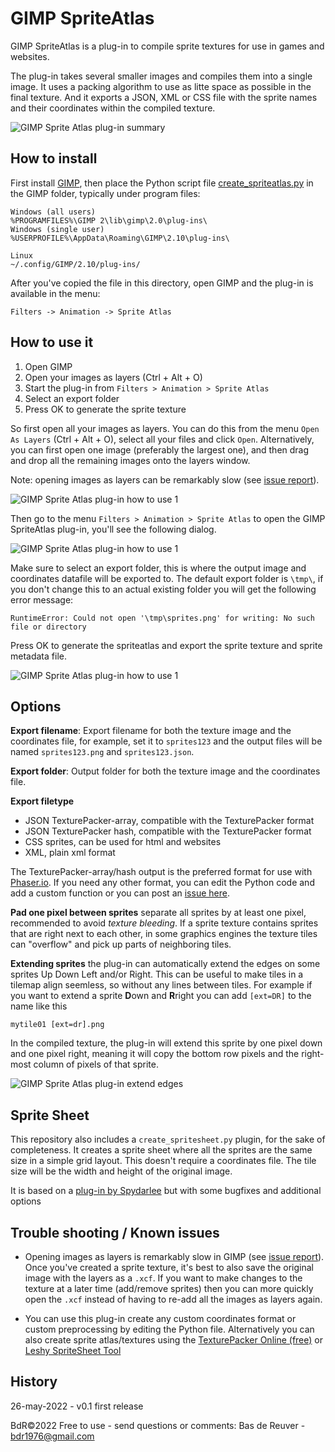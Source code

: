 GIMP SpriteAtlas
================

GIMP SpriteAtlas is a plug-in to compile
sprite textures for use in games and websites.

The plug-in takes several smaller images and compiles them into a single image.
It uses a packing algorithm to use as litte space as possible in the final
texture. And it exports a JSON, XML or CSS file with the sprite names and
their coordinates within the compiled texture.

![GIMP Sprite Atlas plug-in summary](/docs/spriteatlas_summary.png?raw=true "GIMP Sprite Atlas plug-in summary")

How to install
-------------
First install [GIMP](https://www.gimp.org/), then place the Python script file
[create_spriteatlas.py](/tree/master/lib/gimp/2.0/plug-ins/) in the GIMP folder,
typically under program files:

	Windows (all users)
	%PROGRAMFILES%\GIMP 2\lib\gimp\2.0\plug-ins\
	Windows (single user)
	%USERPROFILE%\AppData\Roaming\GIMP\2.10\plug-ins\
	
	Linux
	~/.config/GIMP/2.10/plug-ins/

After you've copied the file in this directory, open GIMP and the plug-in is
available in the menu:

	Filters -> Animation -> Sprite Atlas

How to use it
-------------

1. Open GIMP
2. Open your images as layers (Ctrl + Alt + O)
3. Start the plug-in from `Filters > Animation > Sprite Atlas`
4. Select an export folder
5. Press OK to generate the sprite texture

So first open all your images as layers. You can do this from the menu
`Open As Layers` (Ctrl + Alt + O), select all your files and click `Open`.
Alternatively, you can first open one image (preferably the largest one), and
then drag and drop all the remaining images onto the layers window.

Note: opening images as layers can be remarkably slow
(see [issue report](https://gitlab.gnome.org/GNOME/gimp/-/issues/8200)).

![GIMP Sprite Atlas plug-in how to use 1](/docs/gimp_screenshot1.png?raw=true "GIMP Sprite Atlas plug-in how to use 1")

Then go to the menu `Filters > Animation > Sprite Atlas` to open the GIMP
SpriteAtlas plug-in, you'll see the following dialog.

![GIMP Sprite Atlas plug-in how to use 1](/docs/gimp_screenshot2.png?raw=true "GIMP Sprite Atlas plug-in how to use 2")

Make sure to select an export folder, this is where the output image and
coordinates datafile will be exported to. The default export folder is
`\tmp\`, if you don't change this to an actual existing folder you will get
the following error message:

	RuntimeError: Could not open '\tmp\sprites.png' for writing: No such file or directory

Press OK to generate the spriteatlas and export the sprite texture and sprite
metadata file.

![GIMP Sprite Atlas plug-in how to use 1](/docs/gimp_screenshot3.png?raw=true "GIMP Sprite Atlas plug-in how to use 3")

Options
-------

**Export filename**: Export filename for both the texture image and the
coordinates file, for example, set it to `sprites123` and the output files
will be named `sprites123.png` and `sprites123.json`.

**Export folder**: Output folder for both the texture image and the
coordinates file.

**Export filetype**

* JSON TexturePacker-array, compatible with the TexturePacker format
* JSON TexturePacker hash, compatible with the TexturePacker format
* CSS sprites, can be used for html and websites
* XML, plain xml format

The TexturePacker-array/hash output is the preferred format for use with
[Phaser.io](https://phaser.io/). If you need any other format, you can edit
the Python code and add a custom function or you can post an
[issue here](https://github.com/BdR76/GIMPSpriteAtlas/issues).

**Pad one pixel between sprites** separate all sprites by at least one pixel,
recommended to avoid *texture bleeding*. If a sprite texture contains sprites
that are right next to each other, in some graphics engines the
texture tiles can "overflow" and pick up parts of neighboring tiles.

**Extending sprites** the plug-in can automatically extend the edges on some
sprites Up Down Left and/or Right. This can be useful to make tiles in a
tilemap align seemless, so without any lines between tiles. For example if
you want to extend a sprite **D**own and **R**right you can add `[ext=DR]` to
the name like this

	mytile01 [ext=dr].png

In the compiled texture, the plug-in will extend this sprite by one pixel down
and one pixel right, meaning it will copy the bottom row pixels and the
right-most column of pixels of that sprite.

![GIMP Sprite Atlas plug-in extend edges](/docs/spriteatlas_extend.png?raw=true "GIMP Sprite Atlas plug-in extend edges")

Sprite Sheet
------------
This repository also includes a `create_spritesheet.py` plugin, for the sake
of completeness. It creates a sprite sheet where all the sprites are the same
size in a simple grid layout. This doesn't require a coordinates file.
The tile size will be the width and height of the original image.

It is based on a [plug-in by Spydarlee](https://github.com/Spydarlee/scripts/tree/master/GIMP)
but with some bugfixes and additional options

Trouble shooting / Known issues
-------------------------------
* Opening images as layers is remarkably slow in GIMP (see 
[issue report](https://gitlab.gnome.org/GNOME/gimp/-/issues/8200)).
Once you've created a sprite texture, it's best to also save the original
image with the layers as a `.xcf`. If you want to make changes to the texture
at a later time (add/remove sprites) then you can more quickly open the `.xcf`
instead of having to re-add all the images as layers again.

* You can use this plug-in create any custom coordinates format or custom
preprocessing by editing the Python file. Alternatively you can also create
sprite atlas/textures using the 
[TexturePacker Online (free)](https://www.codeandweb.com/tp-online)
or [Leshy SpriteSheet Tool](https://www.leshylabs.com/apps/sstool/)

History
-------
26-may-2022 - v0.1 first release  

BdR©2022 Free to use - send questions or comments: Bas de Reuver - bdr1976@gmail.com
